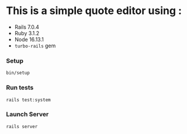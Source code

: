 # This is a simple quote editor using :
* Rails 7.0.4
* Ruby 3.1.2
* Node 16.13.1
* ``turbo-rails`` gem

### Setup
``bin/setup``

### Run tests
``rails test:system``

### Launch Server
``rails server``
